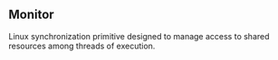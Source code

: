 ## Monitor
Linux synchronization primitive designed to manage access to shared resources among threads of execution.
